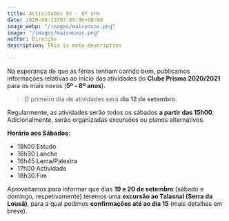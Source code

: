```yaml
---
title: Actividades 5º - 8º ano
date: 2020-09-13T07:05:36+00:00
image_webp: "/images/maisnovos.png"
image: "/images/maisnovos.png"
author: Direcção
description: This is meta description

---
```

Na esperança de que as férias tenham corrido bem, publicamos informações relativas ao início das atividades do **Clube Prisma 2020/2021** para os mais novos (**5º - 8º anos**).

> O primeiro dia de atividades será **dia 12 de setembro.**

Regularmente, as atividades serão todos os sábados **a partir das 15h00**. Adicionalmente, serão organizadas excursões ou planos alternativos.

**Horário aos Sábados**:

* 15h00 Estudo
* 16h30 Lanche
* 16h45 Lema/Palestra
* 17h00 Actividade
* 18h30 Fim

Aproveitamos para informar que dias **19 e 20 de setembro** (sábado e domingo, respetivamente) teremos uma **excursão ao Talasnal (Serra da Lousã)**, para a qual pedimos **confirmações até ao dia 15** (mais detalhes em breve).